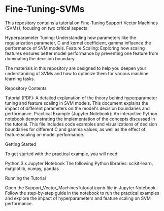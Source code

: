 # Fine-Tuning-SVMs
This repository contains a tutorial on Fine-Tuning Support Vector Machines (SVMs), focusing on two critical aspects:

Hyperparameter Tuning: Understanding how parameters like the regularization parameter, C and kernel coefficient, gamma influence the performance of SVM models.
Feature Scaling: Exploring how scaling features ensures better model performance by preventing one feature from dominating the decision boundary.

The materials in this repository are designed to help you deepen your understanding of SVMs and how to optimize them for various machine learning tasks.

Repository Contents

Tutorial (PDF): A detailed explanation of the theory behind hyperparameter tuning and feature scaling in SVM models. This document explains the impact of different parameters on the model's decision boundaries and performance.
Practical Example (Jupyter Notebook): An interactive Python notebook demonstrating the implementation of the concepts discussed in the tutorial. This file includes code examples and visualizations of decision boundaries for different C and gamma values, as well as the effect of feature scaling on model performance.

Getting Started

To get started with the practical example, you will need:

Python 3.x
Jupyter Notebook
The following Python libraries: scikit-learn, matplotlib, numpy, pandas

Running the Tutorial

Open the Support_Vector_MachinesTutorial.ipynb file in Jupyter Notebook.
Follow the step-by-step guide in the notebook to run the practical examples and explore the impact of hyperparameters and feature scaling on SVM performance.
